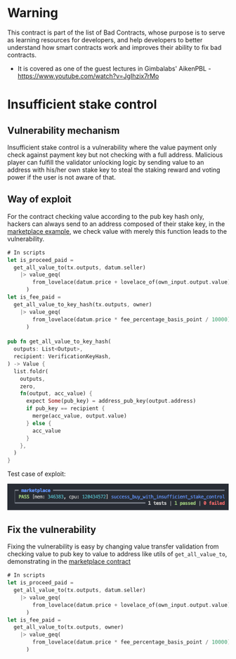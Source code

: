 # Warning

This contract is part of the list of Bad Contracts, whose purpose is to serve as learning resources for developers, and help developers to better understand how smart contracts work and improves their ability to fix bad contracts.

- It is covered as one of the guest lectures in Gimbalabs' AikenPBL - https://www.youtube.com/watch?v=JgIhzix7rMo

# Insufficient stake control

## Vulnerability mechanism

Insufficient stake control is a vulnerability where the value payment only check against payment key but not checking with a full address. Malicious player can fulfill the validator unlocking logic by sending value to an address with his/her own stake key to steal the staking reward and voting power if the user is not aware of that.

## Way of exploit

For the contract checking value according to the pub key hash only, hackers can always send to an address composed of their stake key, in the [marketplace example](./validators/marketplace.ak), we check value with merely this function leads to the vulnerability.

```rs
# In scripts
let is_proceed_paid =
  get_all_value_to(tx.outputs, datum.seller)
    |> value_geq(
        from_lovelace(datum.price + lovelace_of(own_input.output.value)),
      )
let is_fee_paid =
  get_all_value_to_key_hash(tx.outputs, owner)
    |> value_geq(
        from_lovelace(datum.price * fee_percentage_basis_point / 10000),
      )

pub fn get_all_value_to_key_hash(
  outputs: List<Output>,
  recipient: VerificationKeyHash,
) -> Value {
  list.foldr(
    outputs,
    zero,
    fn(output, acc_value) {
      expect Some(pub_key) = address_pub_key(output.address)
      if pub_key == recipient {
        merge(acc_value, output.value)
      } else {
        acc_value
      }
    },
  )
}
```

Test case of exploit:

![alt text](vulnerability_test.png)

## Fix the vulnerability

Fixing the vulnerability is easy by changing value transfer validation from checking value to pub key to value to address like utils of `get_all_value_to`, demonstrating in the [marketplace contract](../aiken-workspace-v2/validators/marketplace.ak)

```rs
# In scripts
let is_proceed_paid =
  get_all_value_to(tx.outputs, datum.seller)
    |> value_geq(
        from_lovelace(datum.price + lovelace_of(own_input.output.value)),
      )
let is_fee_paid =
  get_all_value_to(tx.outputs, owner)
    |> value_geq(
        from_lovelace(datum.price * fee_percentage_basis_point / 10000),
      )
```
